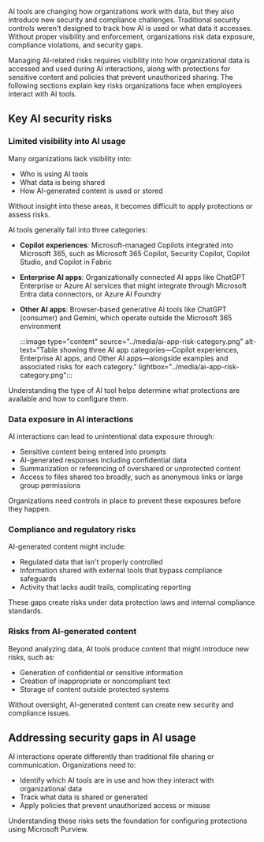 AI tools are changing how organizations work with data, but they also introduce new security and compliance challenges. Traditional security controls weren't designed to track how AI is used or what data it accesses. Without proper visibility and enforcement, organizations risk data exposure, compliance violations, and security gaps.

Managing AI-related risks requires visibility into how organizational data is accessed and used during AI interactions, along with protections for sensitive content and policies that prevent unauthorized sharing. The following sections explain key risks organizations face when employees interact with AI tools.

## Key AI security risks

### Limited visibility into AI usage

Many organizations lack visibility into:

- Who is using AI tools
- What data is being shared
- How AI-generated content is used or stored

Without insight into these areas, it becomes difficult to apply protections or assess risks.

AI tools generally fall into three categories:

- **Copilot experiences**: Microsoft-managed Copilots integrated into Microsoft 365, such as Microsoft 365 Copilot, Security Copilot, Copilot Studio, and Copilot in Fabric
- **Enterprise AI apps**: Organizationally connected AI apps like ChatGPT Enterprise or Azure AI services that might integrate through Microsoft Entra data connectors, or Azure AI Foundry
- **Other AI apps**: Browser-based generative AI tools like ChatGPT (consumer) and Gemini, which operate outside the Microsoft 365 environment

   :::image type="content" source="../media/ai-app-risk-category.png" alt-text="Table showing three AI app categories—Copilot experiences, Enterprise AI apps, and Other AI apps—alongside examples and associated risks for each category." lightbox="../media/ai-app-risk-category.png":::

Understanding the type of AI tool helps determine what protections are available and how to configure them.

### Data exposure in AI interactions

AI interactions can lead to unintentional data exposure through:

- Sensitive content being entered into prompts
- AI-generated responses including confidential data
- Summarization or referencing of overshared or unprotected content
- Access to files shared too broadly, such as anonymous links or large group permissions

Organizations need controls in place to prevent these exposures before they happen.

### Compliance and regulatory risks

AI-generated content might include:

- Regulated data that isn't properly controlled
- Information shared with external tools that bypass compliance safeguards
- Activity that lacks audit trails, complicating reporting

These gaps create risks under data protection laws and internal compliance standards.

### Risks from AI-generated content

Beyond analyzing data, AI tools produce content that might introduce new risks, such as:

- Generation of confidential or sensitive information
- Creation of inappropriate or noncompliant text
- Storage of content outside protected systems

Without oversight, AI-generated content can create new security and compliance issues.

## Addressing security gaps in AI usage

AI interactions operate differently than traditional file sharing or communication. Organizations need to:

- Identify which AI tools are in use and how they interact with organizational data
- Track what data is shared or generated
- Apply policies that prevent unauthorized access or misuse

Understanding these risks sets the foundation for configuring protections using Microsoft Purview.
